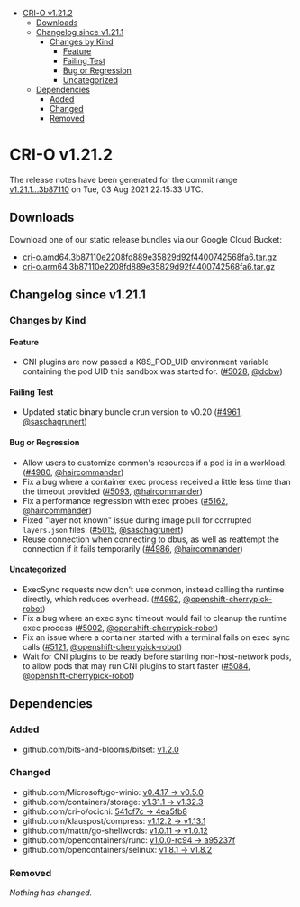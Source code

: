 - [CRI-O v1.21.2](#cri-o-v1212)
  - [Downloads](#downloads)
  - [Changelog since v1.21.1](#changelog-since-v1211)
    - [Changes by Kind](#changes-by-kind)
      - [Feature](#feature)
      - [Failing Test](#failing-test)
      - [Bug or Regression](#bug-or-regression)
      - [Uncategorized](#uncategorized)
  - [Dependencies](#dependencies)
    - [Added](#added)
    - [Changed](#changed)
    - [Removed](#removed)

# CRI-O v1.21.2

The release notes have been generated for the commit range
[v1.21.1...3b87110](https://github.com/cri-o/cri-o/compare/v1.21.1...3b87110e2208fd889e35829d92f4400742568fa6) on Tue, 03 Aug 2021 22:15:33 UTC.

## Downloads

Download one of our static release bundles via our Google Cloud Bucket:

- [cri-o.amd64.3b87110e2208fd889e35829d92f4400742568fa6.tar.gz](https://storage.googleapis.com/k8s-conform-cri-o/artifacts/cri-o.amd64.3b87110e2208fd889e35829d92f4400742568fa6.tar.gz)
- [cri-o.arm64.3b87110e2208fd889e35829d92f4400742568fa6.tar.gz](https://storage.googleapis.com/k8s-conform-cri-o/artifacts/cri-o.arm64.3b87110e2208fd889e35829d92f4400742568fa6.tar.gz)

## Changelog since v1.21.1

### Changes by Kind

#### Feature
 - CNI plugins are now passed a K8S_POD_UID environment variable containing the pod UID this sandbox was started for. ([#5028](https://github.com/cri-o/cri-o/pull/5028), [@dcbw](https://github.com/dcbw))

#### Failing Test
 - Updated static binary bundle crun version to v0.20 ([#4961](https://github.com/cri-o/cri-o/pull/4961), [@saschagrunert](https://github.com/saschagrunert))

#### Bug or Regression
 - Allow users to customize conmon's resources if a pod is in a workload. ([#4980](https://github.com/cri-o/cri-o/pull/4980), [@haircommander](https://github.com/haircommander))
 - Fix a bug where a container exec process received a little less time than the timeout provided ([#5093](https://github.com/cri-o/cri-o/pull/5093), [@haircommander](https://github.com/haircommander))
 - Fix a performance regression with exec probes ([#5162](https://github.com/cri-o/cri-o/pull/5162), [@haircommander](https://github.com/haircommander))
 - Fixed "layer not known" issue during image pull for corrupted `layers.json` files. ([#5015](https://github.com/cri-o/cri-o/pull/5015), [@saschagrunert](https://github.com/saschagrunert))
 - Reuse connection when connecting to dbus, as well as reattempt the connection if it fails temporarily ([#4986](https://github.com/cri-o/cri-o/pull/4986), [@haircommander](https://github.com/haircommander))

#### Uncategorized
 - ExecSync requests now don't use conmon, instead calling the runtime directly, which reduces overhead. ([#4962](https://github.com/cri-o/cri-o/pull/4962), [@openshift-cherrypick-robot](https://github.com/openshift-cherrypick-robot))
 - Fix a bug where an exec sync timeout would fail to cleanup the runtime exec process ([#5002](https://github.com/cri-o/cri-o/pull/5002), [@openshift-cherrypick-robot](https://github.com/openshift-cherrypick-robot))
 - Fix an issue where a container started with a terminal fails on exec sync calls ([#5121](https://github.com/cri-o/cri-o/pull/5121), [@openshift-cherrypick-robot](https://github.com/openshift-cherrypick-robot))
 - Wait for CNI plugins to be ready before starting non-host-network pods, to allow pods that may run CNI plugins to start faster ([#5084](https://github.com/cri-o/cri-o/pull/5084), [@openshift-cherrypick-robot](https://github.com/openshift-cherrypick-robot))

## Dependencies

### Added
- github.com/bits-and-blooms/bitset: [v1.2.0](https://github.com/bits-and-blooms/bitset/tree/v1.2.0)

### Changed
- github.com/Microsoft/go-winio: [v0.4.17 → v0.5.0](https://github.com/Microsoft/go-winio/compare/v0.4.17...v0.5.0)
- github.com/containers/storage: [v1.31.1 → v1.32.3](https://github.com/containers/storage/compare/v1.31.1...v1.32.3)
- github.com/cri-o/ocicni: [541cf7c → 4ea5fb8](https://github.com/cri-o/ocicni/compare/541cf7c...4ea5fb8)
- github.com/klauspost/compress: [v1.12.2 → v1.13.1](https://github.com/klauspost/compress/compare/v1.12.2...v1.13.1)
- github.com/mattn/go-shellwords: [v1.0.11 → v1.0.12](https://github.com/mattn/go-shellwords/compare/v1.0.11...v1.0.12)
- github.com/opencontainers/runc: [v1.0.0-rc94 → a95237f](https://github.com/opencontainers/runc/compare/v1.0.0-rc94...a95237f)
- github.com/opencontainers/selinux: [v1.8.1 → v1.8.2](https://github.com/opencontainers/selinux/compare/v1.8.1...v1.8.2)

### Removed
_Nothing has changed._
